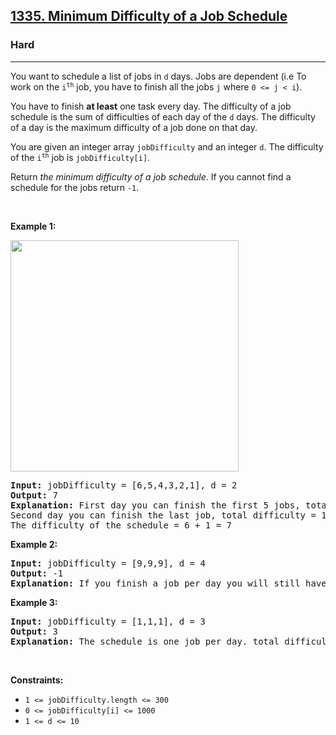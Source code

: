 <h2><a href="https://leetcode.com/problems/minimum-difficulty-of-a-job-schedule/">1335. Minimum Difficulty of a Job Schedule</a></h2><h3>Hard</h3><hr><div><p>You want to schedule a list of jobs in <code>d</code> days. Jobs are dependent (i.e To work on the <code>i<sup style="">th</sup></code> job, you have to finish all the jobs <code>j</code> where <code>0 &lt;= j &lt; i</code>).</p>

<p>You have to finish <strong>at least</strong> one task every day. The difficulty of a job schedule is the sum of difficulties of each day of the <code>d</code> days. The difficulty of a day is the maximum difficulty of a job done on that day.</p>

<p>You are given an integer array <code>jobDifficulty</code> and an integer <code>d</code>. The difficulty of the <code>i<sup style="">th</sup></code> job is <code>jobDifficulty[i]</code>.</p>

<p>Return <em>the minimum difficulty of a job schedule</em>. If you cannot find a schedule for the jobs return <code>-1</code>.</p>

<p>&nbsp;</p>
<p><strong class="example">Example 1:</strong></p>
<img alt="" src="https://assets.leetcode.com/uploads/2020/01/16/untitled.png" style="width: 365px; height: 370px;">
<pre><strong>Input:</strong> jobDifficulty = [6,5,4,3,2,1], d = 2
<strong>Output:</strong> 7
<strong>Explanation:</strong> First day you can finish the first 5 jobs, total difficulty = 6.
Second day you can finish the last job, total difficulty = 1.
The difficulty of the schedule = 6 + 1 = 7 
</pre>

<p><strong class="example">Example 2:</strong></p>

<pre><strong>Input:</strong> jobDifficulty = [9,9,9], d = 4
<strong>Output:</strong> -1
<strong>Explanation:</strong> If you finish a job per day you will still have a free day. you cannot find a schedule for the given jobs.
</pre>

<p><strong class="example">Example 3:</strong></p>

<pre><strong>Input:</strong> jobDifficulty = [1,1,1], d = 3
<strong>Output:</strong> 3
<strong>Explanation:</strong> The schedule is one job per day. total difficulty will be 3.
</pre>

<p>&nbsp;</p>
<p><strong>Constraints:</strong></p>

<ul>
	<li><code>1 &lt;= jobDifficulty.length &lt;= 300</code></li>
	<li><code>0 &lt;= jobDifficulty[i] &lt;= 1000</code></li>
	<li><code>1 &lt;= d &lt;= 10</code></li>
</ul>
</div>
